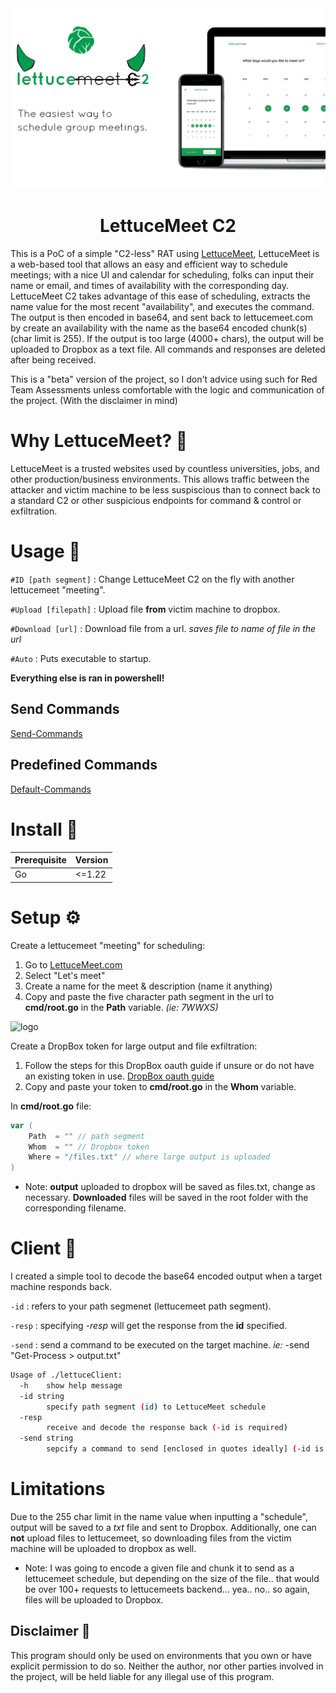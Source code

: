 <div align="center">

  <img src="assets/C2.png" alt="logo" width="auto" height="auto" />
  <h1>LettuceMeet C2</h1>
</div>
This is a PoC of a simple "C2-less" RAT using <a href="https://lettucemeet.com">LettuceMeet</a>, LettuceMeet is a web-based tool that allows an easy and efficient way to schedule meetings; with a nice UI and calendar for scheduling, folks can input their name or email, and times of availability with the corresponding day. LettuceMeet C2 takes advantage of this ease of scheduling, extracts the name value for the most recent "availability", and executes the command. The output is then encoded in base64, and sent back to lettucemeet.com by create an availability with the name as the base64 encoded chunk(s) (char limit is 255). If the output is too large (4000+ chars), the output will be uploaded to Dropbox as a text file. All commands and responses are deleted after being received.

This is a "beta" version of the project, so I don't advice using such for Red Team Assessments unless comfortable with the logic and communication of the project. (With the disclaimer in mind)

# Why LettuceMeet? 🧐
LettuceMeet is a trusted websites used by countless universities, jobs, and other production/business environments. This allows traffic between the attacker and victim machine to be less suspiscious than to connect back to a standard C2 or other suspicious endpoints for command & control or exfiltration.

# Usage 🔫
```#ID [path segment]``` : Change LettuceMeet C2 on the fly with another lettucemeet "meeting".

```#Upload [filepath]``` : Upload file **from** victim machine to dropbox.

```#Download [url]``` : Download file from a url. *saves file to name of file in the url*

```#Auto``` : Puts executable to startup.

**Everything else is ran in powershell!**

## Send Commands
[Send-Commands](https://github.com/user-attachments/assets/f24c069b-6ff6-4bbf-8f23-ce58ef428579)

## Predefined Commands
[Default-Commands](https://github.com/user-attachments/assets/3043d26f-d339-475a-9022-5b9381acf9e0)

# Install 🚀
| Prerequisite | Version |
|--------------|---------|
| Go           |  <=1.22 |

# Setup ⚙️
Create a lettucemeet "meeting" for scheduling: 
1. Go to <a href="https://lettucemeet.com">LettuceMeet.com</a>
2. Select "Let's meet"
3. Create a name for the meet & description (name it anything)
4. Copy and paste the five character path segment in the url to **cmd/root.go** in the **Path** variable. *(ie: 7WWXS)*
 <img src="assets/path-segment.png" alt="logo" width="auto" height="auto" />

Create a DropBox token for large output and file exfiltration:
1. Follow the steps for this DropBox oauth guide if unsure or do not have an existing token in use. <a href="https://lettucemeet.com">DropBox oauth guide</a>
2. Copy and paste your token to **cmd/root.go** in the **Whom** variable.

In **cmd/root.go** file:
```go
var (
	Path  = "" // path segment
	Whom  = "" // Dropbox token
	Where = "/files.txt" // where large output is uploaded
)
```

* Note: **output** uploaded to dropbox will be saved as files.txt, change as necessary. **Downloaded** files will be saved in the root folder with the corresponding filename.

# Client 🧪
I created a simple tool to decode the base64 encoded output when a target machine responds back.

```-id``` : refers to your path segmenet (lettucemeet path segment).

```-resp``` : specifying *-resp* will get the response from the **id** specified.

```-send``` : send a command to be executed on the target machine. *ie:* -send "Get-Process > output.txt"

```bash
Usage of ./lettuceClient:
  -h	show help message
  -id string
    	specify path segment (id) to LettuceMeet schedule
  -resp
    	receive and decode the response back (-id is required)
  -send string
    	sepcify a command to send [enclosed in quotes ideally] (-id is required)
```

# Limitations 
Due to the 255 char limit in the name value when inputting a "schedule", output will be saved to a *txt* file and sent to Dropbox. Additionally, one can **not** upload files to lettucemeet, so downloading files from the victim machine will be uploaded to dropbox as well.
* Note: I was going to encode a given file and chunk it to send as a lettucemeet schedule, but depending on the size of the file.. that would be over 100+ requests to lettucemeets backend... yea.. no.. so again, files will be uploaded to Dropbox.

## Disclaimer 🚩
This program should only be used on environments that you own or have explicit permission to do so. Neither the author, nor other parties involved in the project, will be held liable for any illegal use of this program.
